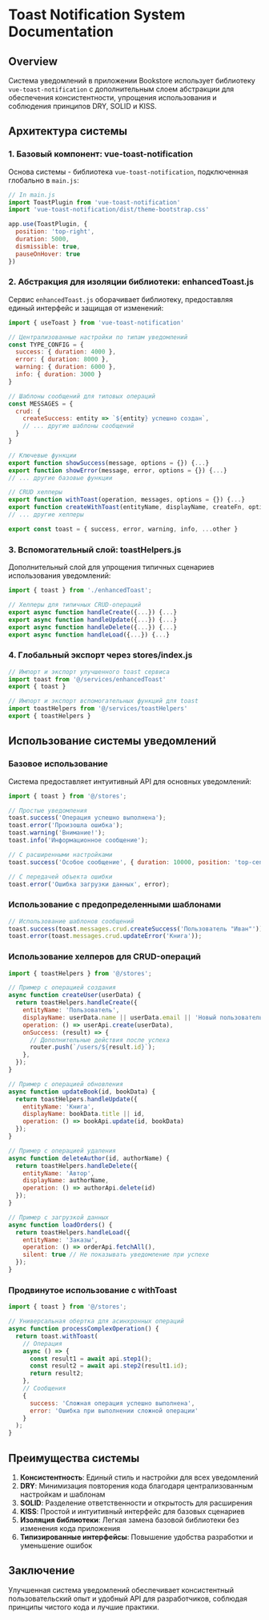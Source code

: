 # Toast Notification System Documentation

## Overview

Система уведомлений в приложении Bookstore использует библиотеку `vue-toast-notification` с дополнительным слоем абстракции для обеспечения консистентности, упрощения использования и соблюдения принципов DRY, SOLID и KISS.

## Архитектура системы

### 1. Базовый компонент: vue-toast-notification

Основа системы - библиотека `vue-toast-notification`, подключенная глобально в `main.js`:

```javascript
// In main.js
import ToastPlugin from 'vue-toast-notification'
import 'vue-toast-notification/dist/theme-bootstrap.css'

app.use(ToastPlugin, {
  position: 'top-right',
  duration: 5000,
  dismissible: true,
  pauseOnHover: true
})
```

### 2. Абстракция для изоляции библиотеки: enhancedToast.js

Сервис `enhancedToast.js` оборачивает библиотеку, предоставляя единый интерфейс и защищая от изменений:

```javascript
import { useToast } from 'vue-toast-notification'

// Централизованные настройки по типам уведомлений
const TYPE_CONFIG = {
  success: { duration: 4000 },
  error: { duration: 8000 },
  warning: { duration: 6000 },
  info: { duration: 3000 }
}

// Шаблоны сообщений для типовых операций
const MESSAGES = {
  crud: {
    createSuccess: entity => `${entity} успешно создан`,
    // ... другие шаблоны сообщений
  }
}

// Ключевые функции
export function showSuccess(message, options = {}) {...}
export function showError(message, error, options = {}) {...}
// ... другие базовые функции

// CRUD хелперы
export function withToast(operation, messages, options = {}) {...}
export function createWithToast(entityName, displayName, createFn, options = {}) {...}
// ... другие хелперы

export const toast = { success, error, warning, info, ...other }
```

### 3. Вспомогательный слой: toastHelpers.js

Дополнительный слой для упрощения типичных сценариев использования уведомлений:

```javascript
import { toast } from './enhancedToast';

// Хелперы для типичных CRUD-операций
export async function handleCreate({...}) {...}
export async function handleUpdate({...}) {...}
export async function handleDelete({...}) {...}
export async function handleLoad({...}) {...}
```

### 4. Глобальный экспорт через stores/index.js

```javascript
// Импорт и экспорт улучшенного toast сервиса
import toast from '@/services/enhancedToast'
export { toast }

// Импорт и экспорт вспомогательных функций для toast
import toastHelpers from '@/services/toastHelpers'
export { toastHelpers }
```

## Использование системы уведомлений

### Базовое использование

Система предоставляет интуитивный API для основных уведомлений:

```javascript
import { toast } from '@/stores';

// Простые уведомления
toast.success('Операция успешно выполнена');
toast.error('Произошла ошибка');
toast.warning('Внимание!');
toast.info('Информационное сообщение');

// С расширенными настройками
toast.success('Особое сообщение', { duration: 10000, position: 'top-center' });

// С передачей объекта ошибки
toast.error('Ошибка загрузки данных', error);
```

### Использование с предопределенными шаблонами

```javascript
// Использование шаблонов сообщений
toast.success(toast.messages.crud.createSuccess('Пользователь "Иван"'));
toast.error(toast.messages.crud.updateError('Книга'));
```

### Использование хелперов для CRUD-операций

```javascript
import { toastHelpers } from '@/stores';

// Пример с операцией создания
async function createUser(userData) {
  return toastHelpers.handleCreate({
    entityName: 'Пользователь',
    displayName: userData.name || userData.email || 'Новый пользователь',
    operation: () => userApi.create(userData),
    onSuccess: (result) => {
      // Дополнительные действия после успеха
      router.push(`/users/${result.id}`);
    },
  });
}

// Пример с операцией обновления
async function updateBook(id, bookData) {
  return toastHelpers.handleUpdate({
    entityName: 'Книга',
    displayName: bookData.title || id,
    operation: () => bookApi.update(id, bookData)
  });
}

// Пример с операцией удаления
async function deleteAuthor(id, authorName) {
  return toastHelpers.handleDelete({
    entityName: 'Автор',
    displayName: authorName,
    operation: () => authorApi.delete(id)
  });
}

// Пример с загрузкой данных
async function loadOrders() {
  return toastHelpers.handleLoad({
    entityName: 'Заказы',
    operation: () => orderApi.fetchAll(),
    silent: true // Не показывать уведомление при успехе
  });
}
```

### Продвинутое использование с withToast

```javascript
import { toast } from '@/stores';

// Универсальная обертка для асинхронных операций
async function processComplexOperation() {
  return toast.withToast(
    // Операция
    async () => {
      const result1 = await api.step1();
      const result2 = await api.step2(result1.id);
      return result2;
    },
    // Сообщения
    {
      success: 'Сложная операция успешно выполнена',
      error: 'Ошибка при выполнении сложной операции'
    }
  );
}
```

## Преимущества системы

1. **Консистентность**: Единый стиль и настройки для всех уведомлений
2. **DRY**: Минимизация повторения кода благодаря централизованным настройкам и шаблонам
3. **SOLID**: Разделение ответственности и открытость для расширения
4. **KISS**: Простой и интуитивный интерфейс для базовых сценариев
5. **Изоляция библиотеки**: Легкая замена базовой библиотеки без изменения кода приложения
6. **Типизированные интерфейсы**: Повышение удобства разработки и уменьшение ошибок

## Заключение

Улучшенная система уведомлений обеспечивает консистентный пользовательский опыт и удобный API для разработчиков, соблюдая принципы чистого кода и лучшие практики.
